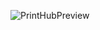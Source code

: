 ![PrintHubPreview](https://github.com/Zoron87/PrintHub/assets/29422098/2fba769d-6ef0-408d-b90e-81666da199a6)
